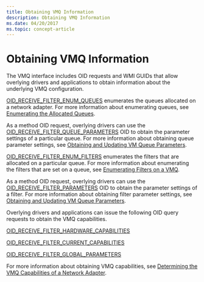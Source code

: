 ```yaml
---
title: Obtaining VMQ Information
description: Obtaining VMQ Information
ms.date: 04/20/2017
ms.topic: concept-article
---
```


# Obtaining VMQ Information





The VMQ interface includes OID requests and WMI GUIDs that allow overlying drivers and applications to obtain information about the underlying VMQ configuration.

[OID\_RECEIVE\_FILTER\_ENUM\_QUEUES](./oid-receive-filter-enum-queues.md) enumerates the queues allocated on a network adapter. For more information about enumerating queues, see [Enumerating the Allocated Queues](enumerating-the-allocated-queues.md).

As a method OID request, overlying drivers can use the [OID\_RECEIVE\_FILTER\_QUEUE\_PARAMETERS](./oid-receive-filter-queue-parameters.md) OID to obtain the parameter settings of a particular queue. For more information about obtaining queue parameter settings, see [Obtaining and Updating VM Queue Parameters](obtaining-and-updating-vm-queue-parameters.md).

[OID\_RECEIVE\_FILTER\_ENUM\_FILTERS](./oid-receive-filter-enum-filters.md) enumerates the filters that are allocated on a particular queue. For more information about enumerating the filters that are set on a queue, see [Enumerating Filters on a VMQ](enumerating-filters-on-a-vmq.md).

As a method OID request, overlying drivers can use the [OID\_RECEIVE\_FILTER\_PARAMETERS](./oid-receive-filter-parameters.md) OID to obtain the parameter settings of a filter. For more information about obtaining filter parameter settings, see [Obtaining and Updating VM Queue Parameters](obtaining-and-updating-vm-queue-parameters.md).

Overlying drivers and applications can issue the following OID query requests to obtain the VMQ capabilities.

[OID\_RECEIVE\_FILTER\_HARDWARE\_CAPABILITIES](./oid-receive-filter-hardware-capabilities.md)

[OID\_RECEIVE\_FILTER\_CURRENT\_CAPABILITIES](./oid-receive-filter-current-capabilities.md)

[OID\_RECEIVE\_FILTER\_GLOBAL\_PARAMETERS](./oid-receive-filter-global-parameters.md)

For more information about obtaining VMQ capabilities, see [Determining the VMQ Capabilities of a Network Adapter](determining-the-vmq-capabilities-of-a-network-adapter.md).

 

